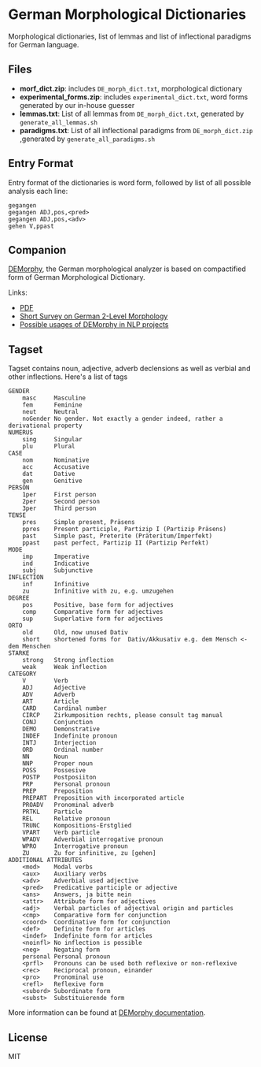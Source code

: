 # German Morphological Dictionaries

Morphological dictionaries, list of lemmas and list of inflectional paradigms for German language.

## Files

* **morf_dict.zip**: includes `DE_morph_dict.txt`, morphological dictionary
* **experimental_forms.zip**: includes `experimental_dict.txt`, word forms generated 
  by our in-house guesser
* **lemmas.txt**: List of all lemmas from `DE_morph_dict.txt`, generated by
  `generate_all_lemmas.sh`
* **paradigms.txt**: List of all inflectional paradigms from `DE_morph_dict.zip`
  ,generated by `generate_all_paradigms.sh`
  
  
## Entry Format

Entry format of the dictionaries is word form, followed by list of all
possible analysis each line:

    gegangen
    gegangen ADJ,pos,<pred>
    gegangen ADJ,pos,<adv>
    gehen V,ppast
    
    
## Companion

[DEMorphy](https://github.com/DuyguA/demorphy), the German morphological 
analyzer is based on compactified form of German Morphological Dictionary. 

Links:

* [PDF]()
* [Short Survey on German 2-Level Morphology]()
* [Possible usages of DEMorphy in NLP projects]()


## Tagset

Tagset contains noun, adjective, adverb declensions as well as verbial and other 
inflections. Here's a list of tags

    GENDER
        masc     Masculine
        fem      Feminine
        neut     Neutral
        noGender No gender. Not exactly a gender indeed, rather a derivational property
    NUMERUS
        sing     Singular
        plu      Plural
    CASE
        nom      Nominative
        acc      Accusative
        dat      Dative
        gen      Genitive
    PERSON
        1per     First person
        2per     Second person
        3per     Third person
    TENSE
        pres     Simple present, Präsens
        ppres    Present participle, Partizip I (Partizip Präsens)
        past     Simple past, Preterite (Präteritum/Imperfekt)
        ppast    past perfect, Partizip II (Partizip Perfekt)
    MODE
        imp      Imperative
        ind      Indicative
        subj     Subjunctive
    INFLECTION
        inf      Infinitive
        zu       Infinitive with zu, e.g. umzugehen
    DEGREE
        pos      Positive, base form for adjectives
        comp     Comparative form for adjectives
        sup      Superlative form for adjectives
    ORTO
        old      Old, now unused Dativ
        short    shortened forms for  Dativ/Akkusativ e.g. dem Mensch <- dem Menschen
    STARKE
        strong   Strong inflection
        weak     Weak inflection
    CATEGORY
        V        Verb
        ADJ      Adjective
        ADV      Adverb
        ART      Article
        CARD     Cardinal number
        CIRCP    Zirkumposition rechts, please consult tag manual
        CONJ     Conjunction
        DEMO     Demonstrative
        INDEF    Indefinite pronoun
        INTJ     Interjection
        ORD      Ordinal number
        NN       Noun
        NNP      Proper noun
        POSS     Possesive
        POSTP    Postposiiton
        PRP      Personal pronoun
        PREP     Preposition
        PREPART  Preposition with incorporated article
        PROADV   Pronominal adverb
        PRTKL    Particle 
        REL      Relative pronoun
        TRUNC    Kompositions-Erstglied
        VPART    Verb particle
        WPADV    Adverbial interrogative pronoun
        WPRO     Interrogative pronoun
        ZU       Zu for infinitive, zu [gehen]
    ADDITIONAL ATTRIBUTES
        <mod>    Modal verbs
        <aux>    Auxiliary verbs
        <adv>    Adverbial used adjective
        <pred>   Predicative participle or adjective
        <ans>    Answers, ja bitte nein 
        <attr>   Attribute form for adjectives
        <adj>    Verbal particles of adjectival origin and particles
        <cmp>    Comparative form for conjunction
        <coord>  Coordinative form for conjunction
        <def>    Definite form for articles
        <indef>  Indefinite form for articles
        <noinfl> No inflection is possible
        <neg>    Negating form
        personal Personal pronoun
        <prfl>   Pronouns can be used both reflexive or non-reflexive
        <rec>    Reciprocal pronoun, einander
        <pro>    Pronominal use
        <refl>   Reflexive form
        <subord> Subordinate form
        <subst>  Substituierende form





More information can be found at [DEMorphy documentation](https://demorphy.readthedocs.io).

## License

MIT
